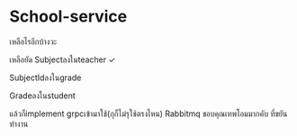 # School-service
เหลือไรอีกบ้างวะ

เหลือยัด
Subjectลงในteacher ✓

SubjectIdลงในgrade

Gradeลงในstudent

แล้วก็implement grpcเข้ามาใช้(กุก็ไม่รุใช้ตรงไหน)
Rabbitmq
ขอบคุณเทพโอมมากคับ ที่ขยันทํางาน


